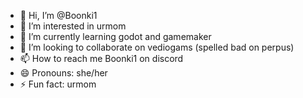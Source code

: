 - 👋 Hi, I’m @Boonki1
- 👀 I’m interested in urmom
- 🌱 I’m currently learning godot and gamemaker
- 💞️ I’m looking to collaborate on vediogams (spelled bad on perpus)
- 📫 How to reach me Boonki1 on discord
- 😄 Pronouns: she/her
- ⚡ Fun fact: urmom

<!---
Boonki1/Boonki1 is a ✨ special ✨ repository because its `README.md` (this file) appears on your GitHub profile.
You can click the Preview link to take a look at your changes.
--->

